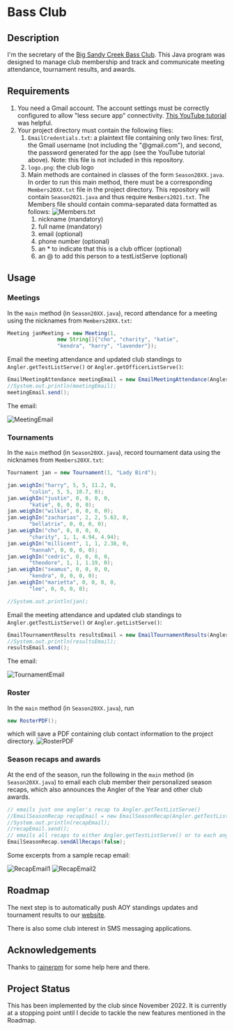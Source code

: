 # Bass Club

## Description
I'm the secretary of the 
[Big Sandy Creek Bass Club](https://www.bigsandycreek.com/).
This Java program was designed to manage club membership
and track and communicate meeting attendance, tournament 
results, and awards.

## Requirements
1. You need a Gmail account. The account settings must be correctly configured to allow "less secure app" connectivity. [This YouTube tutorial](https://www.youtube.com/watch?v=yuT6PhH-5iw) was helpful. 
2. Your project directory must contain the following files:
   1. `EmailCredentials.txt`: a plaintext file containing only two lines: first, the Gmail username (not including the "@gmail.com"), and second, the password generated for the app (see the YouTube tutorial above). Note: this file is not included in this repository.
   2. `logo.png`: the club logo
   3. Main methods are contained in classes of the form `Season20XX.java`. In order to run this main method, there must be a corresponding `Members20XX.txt` file in the project directory. This repository will contain `Season2021.java` and thus require `Members2021.txt`. The Members file should contain comma-separated data formatted as follows: ![Members.txt](Screenshots/Members.png)
      1. nickname (mandatory)
      2. full name (mandatory)
      3. email (optional)
      4. phone number (optional)
      5. an * to indicate that this is a club officer (optional)
      6. an @ to add this person to a testListServe (optional)

## Usage

### Meetings
In the `main` method (in `Season20XX.java`), record attendance for a meeting
using the nicknames from `Members20XX.txt`:
```java
Meeting janMeeting = new Meeting(1,
                new String[]{"cho", "charity", "katie", 
                "kendra", "harry", "lavender"});
```
Email the meeting attendance and updated club standings 
to `Angler.getTestListServe()` or `Angler.getOfficerListServe()`:
```java
EmailMeetingAttendance meetingEmail = new EmailMeetingAttendance(Angler.getTestListServe(), janMeeting);
//System.out.println(meetingEmail);
meetingEmail.send();
```
The email:

![MeetingEmail](Screenshots/MeetingEmail.png)

### Tournaments
In the `main` method (in `Season20XX.java`), record tournament data
using the nicknames from `Members20XX.txt`:
```java
Tournament jan = new Tournament(1, "Lady Bird");

jan.weighIn("harry", 5, 5, 11.2, 0,
       "colin", 5, 5, 10.7, 0);
jan.weighIn("justin", 0, 0, 0, 0,
       "katie", 0, 0, 0, 0);
jan.weighIn("wilkie", 0, 0, 0, 0);
jan.weighIn("zacharias", 2, 2, 5.63, 0,
       "bellatrix", 0, 0, 0, 0);
jan.weighIn("cho", 0, 0, 0, 0,
       "charity", 1, 1, 4.94, 4.94);
jan.weighIn("millicent", 1, 1, 2.38, 0,
       "hannah", 0, 0, 0, 0);
jan.weighIn("cedric", 0, 0, 0, 0,
       "theodore", 1, 1, 1.19, 0);
jan.weighIn("seamus", 0, 0, 0, 0,
       "kendra", 0, 0, 0, 0);
jan.weighIn("marietta", 0, 0, 0, 0,
       "lee", 0, 0, 0, 0);

//System.out.println(jan);
```
Email the meeting attendance and updated club standings
to `Angler.getTestListServe()` or `Angler.getListServe()`:
```java
EmailTournamentResults resultsEmail = new EmailTournamentResults(Angler.getTestListServe(), jan);
//System.out.println(resultsEmail);
resultsEmail.send();
```
The email: 

![TournamentEmail](Screenshots/TournamentEmail.png)

### Roster
In the `main` method (in `Season20XX.java`), run
```java
new RosterPDF();
```
which will save a PDF containing club contact information 
to the project directory.
![RosterPDF](Screenshots/Roster.png)

### Season recaps and awards
At the end of the season, run the following in the 
`main` method (in `Season20XX.java`) to email each club 
member their personalized season recaps, which also 
announces the Angler of the Year and other club 
awards.
```java
// emails just one angler's recap to Angler.getTestListServe()
//EmailSeasonRecap recapEmail = new EmailSeasonRecap(Angler.getTestListServe(), "viktor");
//System.out.println(recapEmail);
//recapEmail.send();
// emails all recaps to either Angler.getTestListServe() or to each angler
EmailSeasonRecap.sendAllRecaps(false);
```
Some excerpts from a sample recap email:

![RecapEmail1](Screenshots/RecapEmail1.png)
![RecapEmail2](Screenshots/RecapEmail2.png)

## Roadmap
The next step is to automatically push AOY standings updates 
and tournament results to our [website](https://www.bigsandycreek.com/).

There is also some club interest in SMS messaging applications.

## Acknowledgements
Thanks to [rainerpm](https://github.com/rainerpm) for some help here and there.

## Project Status
This has been implemented by the club since November 2022. It is currently at 
a stopping point until I decide to tackle the new features mentioned in the Roadmap.
